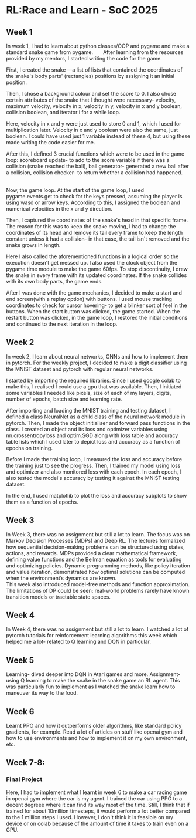 # RL:Race and Learn - SoC 2025

## Week 1

In week 1, I had to learn about python classes/OOP and pygame and make a standard snake game from pygame.       
After learning from the resources provided by my mentors, I started writing the code for the game.      

First, I created the snake —a list of lists that contained the coordinates of the snake's body parts' (rectangles) positions by assigning it an initial position.     

Then, I chose a background colour and set the score to 0. I also chose certain attributes of the snake that I thought were necessary- velocity, maximum velocity, velocity in x, velocity in y, velocity in x and y boolean, collision boolean,  and iterator i for a while loop.        

Here, velocity in x and y were just used to store 0 and 1, which I used for multiplication later. Velocity in x and y boolean were also the same, just boolean. I could have used just 1 variable instead of these 4, but using these made writing the code easier for me.       

After this, I defined 3 crucial functions which were to be used in the game loop: scoreboard update- to add to the score variable if there was a collision (snake reached the ball), ball generator- generated a new ball after a collision, collision checker- to return whether a collision had happened.      

Now, the game loop. At the start of the game loop, I used pygame.events.get to check for the keys pressed, assuming the player is using wasd or arrow keys. According to this, I assigned the boolean and numerical velocities in the x and y direction.

Then, I captured the coordinates of the snake's head in that specific frame. The reason for this was to keep the snake moving, I had to change the coordinates of its head and remove its tail every frame to keep the length constant unless it had a collision- in that case, the tail isn't removed and the snake grows in length.     

Here I also called the aforementioned functions in a logical order so the execution doesn't get messed up. I also used the clock object from the pygame time module to make the game 60fps. To stop discontinuity, I drew the snake in every frame with its updated coordinates. If the snake collides with its own body parts, the game ends.     

After I was done with the game mechanics, I decided to make a start and end screen(with a replay option) with buttons. I used mouse tracking coordinates to check for cursor hovering- to get a blinker sort of feel in the buttons. When the start button was clicked, the game started. When the restart button was clicked, in the game loop, I restored the initial conditions and continued to the next iteration in the loop.

## Week 2
In week 2, I learn about neural networks, CNNs and how to implement them in pytorch. For the weekly project, I decided to make a digit classifier using the MNIST dataset and pytorch with regular neural networks.      

I started by importing the required libraries. Since I used google colab to make this, I realised I could use a gpu that was available. Then, I initiated some variables I needed like pixels, size of each of my layers, digits, number of epochs, batch size and learning rate.       

After importing and loading the MNIST training and testing dataset, I defined a class NeuralNet as a child class of the neural network module in pytorch. Then, I made the object initialiser and forward pass functions in the class. I created an object and its loss and optimizer variables using nn.crossentropyloss and optim.SGD along with loss table and accuracy table lists which I used later to depict loss and accuracy as a function of epochs on training.      

Before I made the training loop, I measured the loss and accuracy before the training just to see the progress. Then, I trained my model using loss and optimizer and also monitored loss with each epoch. In each epoch, I also tested the model's accuracy by testing it against the MNIST testing dataset.       

In the end, I used matplotlib to plot the loss and accuracy subplots to show them as a function of epochs.

## Week 3
In Week 3, there was no assignment but still a lot to learn. The focus was on Markov Decision Processes (MDPs) and Deep RL. The lectures formalized how sequential decision-making problems can be structured using states, actions, and rewards. MDPs provided a clear mathematical framework, defining value functions and the Bellman equation as tools for evaluating and optimizing policies. Dynamic programming methods, like policy iteration and value iteration, demonstrated how optimal solutions can be computed when the environment’s dynamics are known.        
This week also introduced model-free methods and function approximation. The limitations of DP could be seen: real-world problems rarely have known transition models or tractable state spaces.

## Week 4
In Week 4, there was no assignment but still a lot to learn. I watched a lot of pytorch tutorials for reinforcement learning algorithms this week which helped me a lot- related to Q learning and DQN in particular.

## Week 5
Learning- dived deeper into DQN in Atari games and more.
Assignment- using Q learning to make the snake in the snake game an RL agent. This was particularly fun to implement as I watched the snake learn how to maneuver its way to the food.

## Week 6
Learnt PPO and how it outperforms older algorithms, like standard policy gradients, for example.
Read a lot of articles on stuff like openai gym and how to use environments and how to implement it on my own environment, etc.

## Week 7-8:
### Final Project
Here, I had to implement what I learnt in week 6 to make a car racing game in openai gym where the car is my agent. I trained the car using PPO to a decent degreee where it can find its way most of the time. Still, I think that if trained for about 10million timesteps, it would perform a lot better compared to the 1 million steps I used. However, I don't think it is feasible on my device or on colab because of the amount of time it takes to train even on a GPU.
